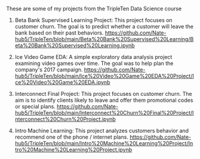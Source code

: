 These are some of my projects from the TripleTen Data Science course

1. Beta Bank Supervised Learning Project: This project focuses on customer churn. The goal is to predict whether a customer will leave the bank based on their past behaviors.
   https://github.com/Nate-hub5/TripleTen/blob/main/Beta%20Bank%20Supervised%20Learning/Beta%20Bank%20Supervised%20Learning.ipynb 

2. Ice Video Game EDA: A simple exploratory data analysis project examining video games over time. The goal was to help plan the company's 2017 campaign.
   https://github.com/Nate-hub5/TripleTen/blob/main/Ice%20Video%20Game%20EDA%20Project/Ice%20Video%20Game%20EDA.ipynb 
   
3. Interconnect Final Project: This project focuses on customer churn. The aim is to identify clients likely to leave and offer them promotional codes or special plans.
   https://github.com/Nate-hub5/TripleTen/blob/main/Interconnect%20Churn%20Final%20Project/Interconnect%20Churn%20Project.ipynb

4. Intro Machine Learning: This project analyzes customers behavior and recommend one of the phone / internet plans.
   https://github.com/Nate-hub5/TripleTen/blob/main/Intro%20Machine%20Learning%20Project/Intro%20Machine%20Learning%20Project.ipynb

